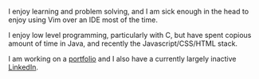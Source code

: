 I enjoy learning and problem solving, and I am sick enough in the head to enjoy using Vim over an IDE most of the time.

I enjoy low level programming, particularly with C, but have spent copious amount of time in Java, and recently the Javascript/CSS/HTML stack.

I am working on a [portfolio](https://segedi-uw.github.io/) and I also have a currently largely inactive [LinkedIn](https://www.linkedin.com/in/anthony-segedi-5a6036142?lipi=urn%3Ali%3Apage%3Ad_flagship3_profile_view_base_contact_details%3BB4JT1nwARLi4o6CYjiD8hQ%3D%3D).

<!---
segedi-UW/segedi-UW is a ✨ special ✨ repository because its `README.md` (this file) appears on your GitHub profile.
You can click the Preview link to take a look at your changes.
--->
